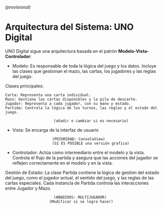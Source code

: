 *(provisional)*
# Arquitectura del Sistema: UNO Digital

UNO Digital sigue una arquitectura basada en el patrón **Modelo-Vista-Controlador**:
-	Modelo: Es responsable de toda la lógica del juego y los datos. Incluye las clases que gestionan el mazo, las cartas, los jugadores y las reglas del juego.
    
Clases principales:
    
    Carta: Representa una carta individual.
    Mazo: Gestiona las cartas disponibles y la pila de descarte.
    Jugador: Representa a cada jugador, con su mano y estado.
    Partida: Controla la lógica de los turnos, las reglas y el estado del juego.

                          (añadir o cambiar si es necesario)

-	Vista: Se encarga de la interfaz de usuario

                          (PRIORIDAD: ConsolaView)
                          (SI ES POSIBLE una versión grafica)

-	Controlador: Actúa como intermediario entre el modelo y la vista. Controla el flujo de la partida y asegura que las acciones del jugador se reflejen correctamente en el modelo y en la vista.


Gestión de Estado:
La clase Partida contiene la lógica de gestión del estado del juego, como el jugador actual, el sentido del juego, y las reglas de las cartas especiales.
Cada instancia de Partida controla las interacciones entre Jugador y Mazo.

                          (AÑADIDOS: MULTIJUGADOR)
                        (Modificar si se logra hacer)